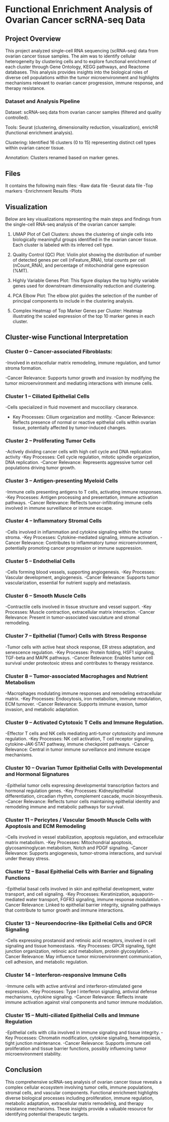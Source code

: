 # Functional Enrichment Analysis of Ovarian Cancer scRNA-seq Data
## Project Overview
This project analyzed single-cell RNA sequencing (scRNA-seq) data from ovarian cancer tissue samples. The aim was to identify cellular heterogeneity by clustering cells and to explore functional enrichment of each cluster through Gene Ontology, KEGG pathways, and Reactome databases. This analysis provides insights into the biological roles of diverse cell populations within the tumor microenvironment and highlights mechanisms relevant to ovarian cancer progression, immune response, and therapy resistance.
### Dataset and Analysis Pipeline

Dataset: scRNA-seq data from ovarian cancer samples (filtered and quality controlled).

Tools: Seurat (clustering, dimensionality reduction, visualization), enrichR (functional enrichment analysis).

Clustering: Identified 16 clusters (0 to 15) representing distinct cell types within ovarian cancer tissue.

Annotation: Clusters renamed based on marker genes.
## Files
It contains the following main files:
-Raw data file
-Seurat data file
-Top markers
-Enrichmnent Results
-Plots

## Visualization

Below are key visualizations representing the main steps and findings from the single-cell RNA-seq analysis of the ovarian cancer sample:

1. UMAP Plot of Cell Clusters: shows the clustering of single cells into biologically meaningful groups identified in the ovarian cancer tissue. Each cluster is labeled with its inferred cell type.

2. Quality Control (QC) Plot: Violin plot showing the distribution of number of detected genes per cell (nFeature_RNA), total counts per cell (nCount_RNA), and percentage of mitochondrial gene expression (%MT).

3. Highly Variable Genes Plot: This figure displays the top highly variable genes used for downstream dimensionality reduction and clustering.

4. PCA Elbow Plot: The elbow plot guides the selection of the number of principal components to include in the clustering analysis.

5. Complex Heatmap of Top Marker Genes per Cluster: Heatmap illustrating the scaled expression of the top 10 marker genes in each cluster. 


## Cluster-wise Functional Interpretation

### Cluster 0 – Cancer-associated Fibroblasts:

-Involved in extracellular matrix remodeling, immune regulation, and tumor stroma formation.

-Cancer Relevance: Supports tumor growth and invasion by modifying the tumor microenvironment and mediating interactions with immune cells.

### Cluster 1 – Ciliated Epithelial Cells

-Cells specialized in fluid movement and mucociliary clearance.
- Key Processes: Cilium organization and motility.
-Cancer Relevance: Reflects presence of normal or reactive epithelial cells within ovarian tissue, potentially affected by tumor-induced changes.

### Cluster 2 – Proliferating Tumor Cells

-Actively dividing cancer cells with high cell cycle and DNA replication activity
-Key Processes: Cell cycle regulation, mitotic spindle organization, DNA replication. 
-Cancer Relevance: Represents aggressive tumor cell populations driving tumor growth.

### Cluster 3 – Antigen-presenting Myeloid Cells

-Immune cells presenting antigens to T cells, activating immune responses.
-Key Processes: Antigen processing and presentation, immune activation pathways.
-Cancer Relevance: Reflects tumor-infiltrating immune cells involved in immune surveillance or immune escape.

### Cluster 4 – Inflammatory Stromal Cells

-Cells involved in inflammation and cytokine signaling within the tumor stroma.
-Key Processes: Cytokine-mediated signaling, immune activation.
-Cancer Relevance: Contributes to inflammatory tumor microenvironment, potentially promoting cancer progression or immune suppression.

### Cluster 5 – Endothelial Cells

-Cells forming blood vessels, supporting angiogenesis.
-Key Processes: Vascular development, angiogenesis.
-Cancer Relevance: Supports tumor vascularization, essential for nutrient supply and metastasis.

### Cluster 6 – Smooth Muscle Cells

-Contractile cells involved in tissue structure and vessel support.
-Key Processes: Muscle contraction, extracellular matrix interaction.
-Cancer Relevance: Present in tumor-associated vasculature and stromal remodeling.

### Cluster 7 – Epithelial (Tumor) Cells with Stress Response

-Tumor cells with active heat shock response, ER stress adaptation, and senescence regulation.
-Key Processes: Protein folding, HSF1 signaling, TGF-beta and MAPK pathways.
-Cancer Relevance: Enables tumor cell survival under proteotoxic stress and contributes to therapy resistance.

### Cluster 8 – Tumor-associated Macrophages and Nutrient Metabolism

-Macrophages modulating immune responses and remodeling extracellular matrix.
-Key Processes: Endocytosis, iron metabolism, immune modulation, ECM turnover.
-Cancer Relevance: Supports immune evasion, tumor invasion, and metabolic adaptation.

### Cluster 9 – Activated Cytotoxic T Cells and Immune Regulation.

-Effector T cells and NK cells mediating anti-tumor cytotoxicity and immune regulation.
-Key Processes: NK cell activation, T cell receptor signaling, cytokine-JAK-STAT pathway, immune checkpoint pathways.
-Cancer Relevance: Central in tumor immune surveillance and immune escape mechanisms.

### Cluster 10 – Ovarian Tumor Epithelial Cells with Developmental and Hormonal Signatures

-Epithelial tumor cells expressing developmental transcription factors and hormonal regulation genes.
-Key Processes: Kidney/epithelial differentiation, circadian rhythm, complement cascade, mucin biosynthesis.
-Cancer Relevance: Reflects tumor cells maintaining epithelial identity and remodeling immune and metabolic pathways for survival.

### Cluster 11 – Pericytes / Vascular Smooth Muscle Cells with Apoptosis and ECM Remodeling

-Cells involved in vessel stabilization, apoptosis regulation, and extracellular matrix metabolism.
-Key Processes: Mitochondrial apoptosis, glycosaminoglycan metabolism, Notch and PDGF signaling.
-Cancer Relevance: Supports angiogenesis, tumor-stroma interactions, and survival under therapy stress.

### Cluster 12 – Basal Epithelial Cells with Barrier and Signaling Functions

-Epithelial basal cells involved in skin and epithelial development, water transport, and cell signaling.
-Key Processes: Keratinization, aquaporin-mediated water transport, FGFR3 signaling, immune response modulation.
-Cancer Relevance: Linked to epithelial barrier integrity, signaling pathways that contribute to tumor growth and immune interactions.

### Cluster 13 – Neuroendocrine-like Epithelial Cells and GPCR Signaling

-Cells expressing prostanoid and retinoic acid receptors, involved in cell signaling and tissue homeostasis.
-Key Processes: GPCR signaling, tight junction organization, retinoic acid metabolism, protein glycosylation.
-Cancer Relevance: May influence tumor microenvironment communication, cell adhesion, and metabolic regulation.

### Cluster 14 – Interferon-responsive Immune Cells

-Immune cells with active antiviral and interferon-stimulated gene expression.
-Key Processes: Type I interferon signaling, antiviral defense mechanisms, cytokine signaling.
-Cancer Relevance: Reflects innate immune activation against viral components and tumor immune modulation.

### Cluster 15 – Multi-ciliated Epithelial Cells and Immune Regulation

-Epithelial cells with cilia involved in immune signaling and tissue integrity.
-Key Processes: Chromatin modification, cytokine signaling, hematopoiesis, tight junction maintenance.
-Cancer Relevance: Supports immune cell proliferation and tissue barrier functions, possibly influencing tumor microenvironment stability.

## Conclusion

This comprehensive scRNA-seq analysis of ovarian cancer tissue reveals a complex cellular ecosystem involving tumor cells, immune populations, stromal cells, and vascular components. Functional enrichment 
highlights diverse biological processes including proliferation, immune regulation, metabolic adaptation, extracellular matrix remodeling, and therapy resistance mechanisms. These insights provide a valuable resource for identifying potential therapeutic targets.




